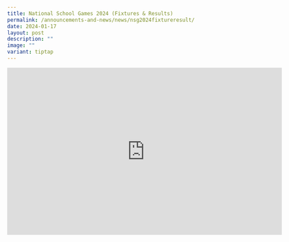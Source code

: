 ```yaml
---
title: National School Games 2024 (Fixtures & Results)
permalink: /announcements-and-news/news/nsg2024fixtureresult/
date: 2024-01-17
layout: post
description: ""
image: ""
variant: tiptap
---
```

<div class="iframe-wrapper"><iframe height="389" width="640" allowfullscreen="true" frameborder="0" src="https://docs.google.com/presentation/d/e/2PACX-1vRJyOKcoASUFlTjq_PGGfyBTGjLrapH_55bxobJXOsp8KCLHJgT_zi34G4mOsYA47_Ns4XDyD7uIMEC/embed?start=false&amp;loop=true&amp;delayms=3000"></iframe></div><p></p>